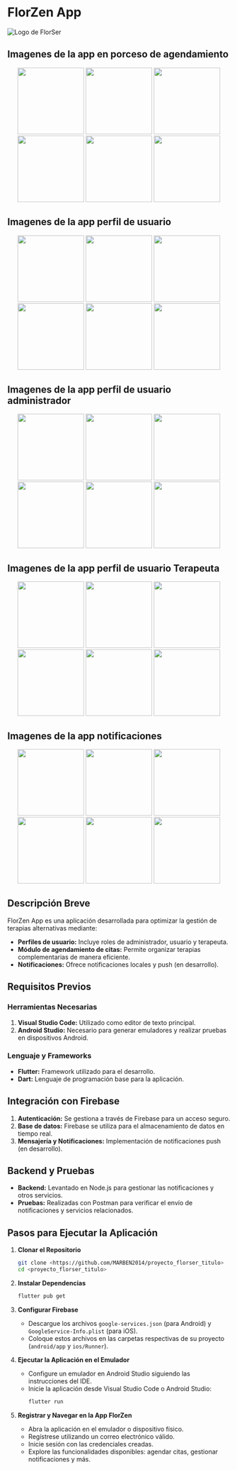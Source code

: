 # FlorZen App
![Logo de FlorSer](assets/logo.png) 

## Imagenes de la app en porceso de agendamiento

<p align="center">
  <img src="assets/perfil.png" width="150">
  <img src="assets/perfil1.png" width="150">
  <img src="assets/perfil2.png" width="150">
  <img src="assets/perfil3.png" width="150">
  <img src="assets/perfil4.png" width="150">
  <img src="assets/perfil5.png" width="150">
</p>

## Imagenes de la app perfil de usuario

<p align="center">
  <img src="assets/user1.png" width="150">
  <img src="assets/user2.png" width="150">
  <img src="assets/user3.png" width="150">
  <img src="assets/user4.png" width="150">
  <img src="assets/user5.png" width="150">
  <img src="assets/user6.png" width="150">
</p>


## Imagenes de la app perfil de usuario administrador

<p align="center">
  <img src="assets/admin1.png" width="150">
  <img src="assets/admin2.png" width="150">
  <img src="assets/admin3.png" width="150">
  <img src="assets/admin4.png" width="150">
  <img src="assets/admin5.png" width="150">
  <img src="assets/admin6.png" width="150">
</p>

## Imagenes de la app perfil de usuario Terapeuta

<p align="center">
  <img src="assets/terap1.png" width="150">
  <img src="assets/terap2.png" width="150">
  <img src="assets/terap3.png" width="150">
  <img src="assets/terap4.png" width="150">
  <img src="assets/terap5.png" width="150">
  <img src="assets/terap6.png" width="150">
</p>
 
## Imagenes de la app notificaciones 

<p align="center">
  <img src="assets/notif1.png" width="150">
  <img src="assets/notif2.png" width="150">
  <img src="assets/notif3.png" width="150">
  <img src="assets/notif4.png" width="150">
  <img src="assets/notif5.png" width="150">
  <img src="assets/notif6.png" width="150">
</p>
 


## Descripción Breve
FlorZen App es una aplicación desarrollada para optimizar la gestión de terapias alternativas mediante:
- **Perfiles de usuario:** Incluye roles de administrador, usuario y terapeuta.
- **Módulo de agendamiento de citas:** Permite organizar terapias complementarias de manera eficiente.
- **Notificaciones:** Ofrece notificaciones locales y push (en desarrollo).

## Requisitos Previos
### Herramientas Necesarias
1. **Visual Studio Code:** Utilizado como editor de texto principal.
2. **Android Studio:** Necesario para generar emuladores y realizar pruebas en dispositivos Android.

### Lenguaje y Frameworks
- **Flutter:** Framework utilizado para el desarrollo.
- **Dart:** Lenguaje de programación base para la aplicación.

## Integración con Firebase
1. **Autenticación:** Se gestiona a través de Firebase para un acceso seguro.
2. **Base de datos:** Firebase se utiliza para el almacenamiento de datos en tiempo real.
3. **Mensajería y Notificaciones:** Implementación de notificaciones push (en desarrollo).

## Backend y Pruebas
- **Backend:** Levantado en Node.js para gestionar las notificaciones y otros servicios.
- **Pruebas:** Realizadas con Postman para verificar el envío de notificaciones y servicios relacionados.

## Pasos para Ejecutar la Aplicación
1. **Clonar el Repositorio**
   ```bash
   git clone <https://github.com/MARBEN2014/proyecto_florser_titulo>
   cd <proyecto_florser_titulo>
   ```
2. **Instalar Dependencias**
   ```bash
   flutter pub get
   ```
3. **Configurar Firebase**
   - Descargue los archivos `google-services.json` (para Android) y `GoogleService-Info.plist` (para iOS).
   - Coloque estos archivos en las carpetas respectivas de su proyecto (`android/app` y `ios/Runner`).

4. **Ejecutar la Aplicación en el Emulador**
   - Configure un emulador en Android Studio siguiendo las instrucciones del IDE.
   - Inicie la aplicación desde Visual Studio Code o Android Studio:
     ```bash
     flutter run
     ```

5. **Registrar y Navegar en la App FlorZen**
   - Abra la aplicación en el emulador o dispositivo físico.
   - Regístrese utilizando un correo electrónico válido.
   - Inicie sesión con las credenciales creadas.
   - Explore las funcionalidades disponibles: agendar citas, gestionar notificaciones y más.
